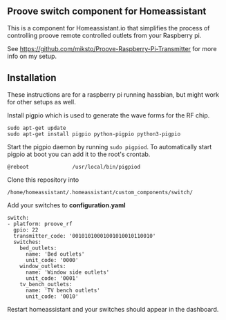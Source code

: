 ## Proove switch component for Homeassistant
This is a component for Homeassistant.io that simplifies the process of controlling
proove remote controlled outlets from your Raspberry pi.

See https://github.com/miksto/Proove-Raspberry-Pi-Transmitter for more info on my setup.

## Installation
These instructions are for a raspberry pi running hassbian, but might work for other setups as well.


Install pigpio which is used to generate the wave forms for the RF chip.

    sudo apt-get update
    sudo apt-get install pigpio python-pigpio python3-pigpio

Start the pigpio daemon by running `sudo pigpiod`. To automatically start pigpio at boot you can add it to the root's crontab.

    @reboot              /usr/local/bin/pigpiod


Clone this repository into

    /home/homeassistant/.homeassistant/custom_components/switch/


Add your switches to **configuration.yaml**

    switch:
    - platform: proove_rf
      gpio: 22
      transmitter_code: '00101010001001010010110010'
      switches:
        bed_outlets:
          name: 'Bed outlets'
          unit_code: '0000'
        window_outlets:
          name: 'Window side outlets'
          unit_code: '0001'
        tv_bench_outlets:
          name: 'TV bench outlets'
          unit_code: '0010'

Restart homeassistant and your switches should appear in the dashboard.
